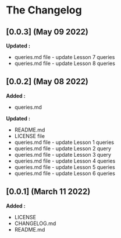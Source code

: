 # The Changelog

## [0.0.3] (May 09 2022)

**Updated :**

- queries.md file - update Lesson 7 queries
- queries.md file - update Lesson 8 queries

## [0.0.2] (May 08 2022)

**Added :**

- queries.md

**Updated :**

- README.md
- LICENSE file
- queries.md file - update Lesson 1 queries
- queries.md file - update Lesson 2 query
- queries.md file - update Lesson 3 query
- queries.md file - update Lesson 4 queries
- queries.md file - update Lesson 5 queries
- queries.md file - update Lesson 6 queries

## [0.0.1] (March 11 2022)

**Added :**

- LICENSE
- CHANGELOG.md
- README.md

